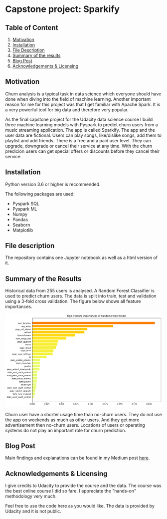 # Capstone project: Sparkify
## Table of Content
1. [Motivation](#motivation)
2. [Installation](#installation)
3. [File Description](#files)
4. [Summary of the results](#results)
5. [Blog Post](#post)
6. [Acknowledgements & Licensing](#acknowledgements--licensing)

## Motivation <a name="motivation"/>
Churn analysis is a typical task in data science which everyone should have done when diving into the field of machine learning. Another important reason for me for this project was that I get familiar with Apache Spark. It is a very powerful tool for big data and therefore very popular.

As the final capstone project for the Udacity data science course I build three machine learning models with Pyspark to predict churn users from a music streaming application. The app is called Sparkify. The app and the user data are fictional. Users can play songs, like/dislike songs, add them to playlist and add friends. There is a free and a paid user level. They can upgrade, downgrade or cancel their service at any time. With the churn predicion users can get special offers or discounts before they cancel their service.

## Installation <a name="installation"/>
Python version 3.6 or higher is recommended.

The following packages are used:
* Pyspark SQL
* Pyspark ML
* Numpy
* Pandas
* Seaborn
* Matplotlib

## File description <a name="files"/>
The repository contains one Jupyter notebook as well as a html version of it.

## Summary of the Results <a name="results"/>
Historical data from 255 users is analysed. A Random Forest Classifier is used to predict churn users. The data is split into train, test and validation using a 3-fold cross validation. The figure below shows all feature importances.

![Feature Importances of Random Forest Model](https://github.com/LollaPie/Sparkify/blob/main/fig11.png)

Churn user have a shorter usage time than no-churn users. They do not use the app on weekends as much as other users. And they get more advertisement then no-churn users. Locations of users or operating systems do not play an important role for churn prediction.

## Blog Post <a name="post"/>
Main findings and explanations can be found in my Medium post [here](https://medium.com).

## Acknowledgements & Licensing <a name="acknowledgements--licensing"/>
I give credits to Udacity to provide the course and the data. The course was the best online course I did so fare. I appreciate the "hands-on" methodology very much.
  
Feel free to use the code here as you would like. The data is provided by Udacity and it is not public.
